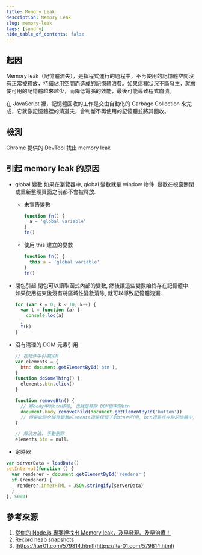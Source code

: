 ```yaml
---
title: Memory Leak
description: Memory Leak
slug: memory-leak
tags: [sundry]
hide_table_of_contents: false
---
```


## 起因

Memory leak（記憶體流失），是指程式運行的過程中，不再使用的記憶體空間沒有正常被釋放，持續佔用空間而造成的記憶體浪費。如果這種狀況不斷發生，就會使可用的記憶體越來越少，而降低電腦的效能，最後可能導致程式崩潰。

在 JavaScript 裡，記憶體回收的工作是交由自動化的 Garbage Collection 來完成，它就像記憶體裡的清道夫，會判斷不再使用的記憶體並將其回收。

## 檢測

Chrome 提供的 DevTool 找出 memory leak

## 引起 memory leak 的原因

- global 變數
  如果在瀏覽器中, global 變數就是 window 物件. 變數在視窗關閉或重新整理頁面之前都不會被釋放.
  - 未宣告變數

    ```js
    function fn() {
      a = 'global variable'
    }
    fn()
    ```

  - 使用 this 建立的變數

    ```js
    function fn() {
      this.a = 'global variable'
    }
    fn()

    ```

- 閉包引起
  閉包可以讀取函式內部的變數, 然後讓這些變數始終存在記憶體中. 如果使用結束後沒有將區域性變數清除, 就可以導致記憶體洩漏.

  ```js
  for (var k = 0; k < 10; k++) {
    var t = function (a) {
      console.log(a)
    }
    t(k)
  }
  ```

- 沒有清理的 DOM 元素引用

  ```js
  // 在物件中引用DOM
  var elements = {
    btn: document.getElementById('btn'),
  }
  function doSomeThing() {
    elements.btn.click()
  }

  function removeBtn() {
    // 將body中的btn移除, 也就是移除 DOM樹中的btn
    document.body.removeChild(document.getElementById('button'))
    // 但是此時全域性變數elements還是保留了對btn的引用, btn還是存在於記憶體中,不能被GC回收
  }

  // 解決方法: 手動刪除
  elements.btn = null。
  ```

- 定時器

```js
var serverData = loadData()
setInterval(function () {
  var renderer = document.getElementById('renderer')
  if (renderer) {
    renderer.innerHTML = JSON.stringify(serverData)
  }
}, 5000)
```

## 參考來源

1. [從你的 Node.js 專案裡找出 Memory leak，及早發現、及早治療！](https://vocus.cc/article/61176c17fd89780001942f1c?fbclid=IwAR0Og2wcBv8RikB1bXQum0egwoxKJlpUn4Wp66mrClRzCShyavG8peDQcrQ)
2. [Record heap snapshots](https://developer.chrome.com/docs/devtools/memory-problems/heap-snapshots/#view_snapshots)
3. [https://iter01.com/579814.html](https://iter01.com/579814.html)
